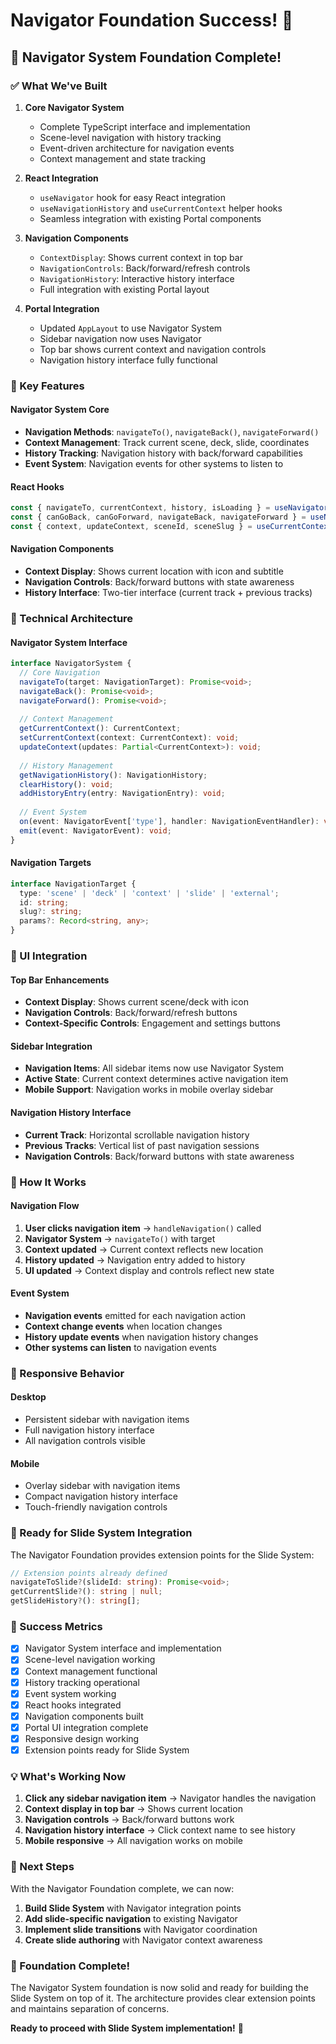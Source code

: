 # Navigator Foundation Success! 🧭

## 🎯 **Navigator System Foundation Complete!**

### **✅ What We've Built**

1. **Core Navigator System**
   - Complete TypeScript interface and implementation
   - Scene-level navigation with history tracking
   - Event-driven architecture for navigation events
   - Context management and state tracking

2. **React Integration**
   - `useNavigator` hook for easy React integration
   - `useNavigationHistory` and `useCurrentContext` helper hooks
   - Seamless integration with existing Portal components

3. **Navigation Components**
   - `ContextDisplay`: Shows current context in top bar
   - `NavigationControls`: Back/forward/refresh controls
   - `NavigationHistory`: Interactive history interface
   - Full integration with existing Portal layout

4. **Portal Integration**
   - Updated `AppLayout` to use Navigator System
   - Sidebar navigation now uses Navigator
   - Top bar shows current context and navigation controls
   - Navigation history interface fully functional

### **🚀 Key Features**

#### **Navigator System Core**
- **Navigation Methods**: `navigateTo()`, `navigateBack()`, `navigateForward()`
- **Context Management**: Track current scene, deck, slide, coordinates
- **History Tracking**: Navigation history with back/forward capabilities
- **Event System**: Navigation events for other systems to listen to

#### **React Hooks**
```typescript
const { navigateTo, currentContext, history, isLoading } = useNavigator();
const { canGoBack, canGoForward, navigateBack, navigateForward } = useNavigationHistory();
const { context, updateContext, sceneId, sceneSlug } = useCurrentContext();
```

#### **Navigation Components**
- **Context Display**: Shows current location with icon and subtitle
- **Navigation Controls**: Back/forward buttons with state awareness
- **History Interface**: Two-tier interface (current track + previous tracks)

### **🎯 Technical Architecture**

#### **Navigator System Interface**
```typescript
interface NavigatorSystem {
  // Core Navigation
  navigateTo(target: NavigationTarget): Promise<void>;
  navigateBack(): Promise<void>;
  navigateForward(): Promise<void>;
  
  // Context Management
  getCurrentContext(): CurrentContext;
  setCurrentContext(context: CurrentContext): void;
  updateContext(updates: Partial<CurrentContext>): void;
  
  // History Management
  getNavigationHistory(): NavigationHistory;
  clearHistory(): void;
  addHistoryEntry(entry: NavigationEntry): void;
  
  // Event System
  on(event: NavigatorEvent['type'], handler: NavigationEventHandler): void;
  emit(event: NavigatorEvent): void;
}
```

#### **Navigation Targets**
```typescript
interface NavigationTarget {
  type: 'scene' | 'deck' | 'context' | 'slide' | 'external';
  id: string;
  slug?: string;
  params?: Record<string, any>;
}
```

### **🎨 UI Integration**

#### **Top Bar Enhancements**
- **Context Display**: Shows current scene/deck with icon
- **Navigation Controls**: Back/forward/refresh buttons
- **Context-Specific Controls**: Engagement and settings buttons

#### **Sidebar Integration**
- **Navigation Items**: All sidebar items now use Navigator System
- **Active State**: Current context determines active navigation item
- **Mobile Support**: Navigation works in mobile overlay sidebar

#### **Navigation History Interface**
- **Current Track**: Horizontal scrollable navigation history
- **Previous Tracks**: Vertical list of past navigation sessions
- **Navigation Controls**: Back/forward buttons with state awareness

### **🔧 How It Works**

#### **Navigation Flow**
1. **User clicks navigation item** → `handleNavigation()` called
2. **Navigator System** → `navigateTo()` with target
3. **Context updated** → Current context reflects new location
4. **History updated** → Navigation entry added to history
5. **UI updated** → Context display and controls reflect new state

#### **Event System**
- **Navigation events** emitted for each navigation action
- **Context change events** when location changes
- **History update events** when navigation history changes
- **Other systems can listen** to navigation events

### **📱 Responsive Behavior**

#### **Desktop**
- Persistent sidebar with navigation items
- Full navigation history interface
- All navigation controls visible

#### **Mobile**
- Overlay sidebar with navigation items
- Compact navigation history interface
- Touch-friendly navigation controls

### **🎯 Ready for Slide System Integration**

The Navigator Foundation provides extension points for the Slide System:

```typescript
// Extension points already defined
navigateToSlide?(slideId: string): Promise<void>;
getCurrentSlide?(): string | null;
getSlideHistory?(): string[];
```

### **🚀 Success Metrics**

- [x] Navigator System interface and implementation
- [x] Scene-level navigation working
- [x] Context management functional
- [x] History tracking operational
- [x] Event system working
- [x] React hooks integrated
- [x] Navigation components built
- [x] Portal UI integration complete
- [x] Responsive design working
- [x] Extension points ready for Slide System

### **💡 What's Working Now**

1. **Click any sidebar navigation item** → Navigator handles the navigation
2. **Context display in top bar** → Shows current location
3. **Navigation controls** → Back/forward buttons work
4. **Navigation history interface** → Click context name to see history
5. **Mobile responsive** → All navigation works on mobile

### **🎯 Next Steps**

With the Navigator Foundation complete, we can now:

1. **Build Slide System** with Navigator integration points
2. **Add slide-specific navigation** to existing Navigator
3. **Implement slide transitions** with Navigator coordination
4. **Create slide authoring** with Navigator context awareness

### **🎉 Foundation Complete!**

The Navigator System foundation is now solid and ready for building the Slide System on top of it. The architecture provides clear extension points and maintains separation of concerns.

**Ready to proceed with Slide System implementation!** 🚀
